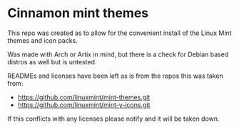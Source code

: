 # Cinnamon mint themes

This repo was created as to allow for the convenient install of the Linux Mint themes and icon packs.

Was made with Arch or Artix in mind, but there is a check for Debian based distros as well but is untested.

READMEs and licenses have been left as is from the repos this was taken from:
- https://github.com/linuxmint/mint-themes.git
- https://github.com/linuxmint/mint-y-icons.git

If this conflicts with any licenses please notify and it will be taken down.
